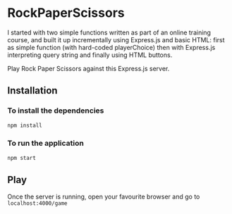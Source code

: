 # RockPaperScissors 

I started with two simple functions written as part of an online training course, and built it up incrementally using Express.js and basic HTML: first as simple function (with hard-coded playerChoice) then with Express.js interpreting query string and finally using HTML buttons.  

Play Rock Paper Scissors against this Express.js server. 

## Installation

### To install the dependencies
```javascript
npm install
```

### To run the application
```javascript
npm start
```

## Play
Once the server is running, open your favourite browser and go to `localhost:4000/game` 